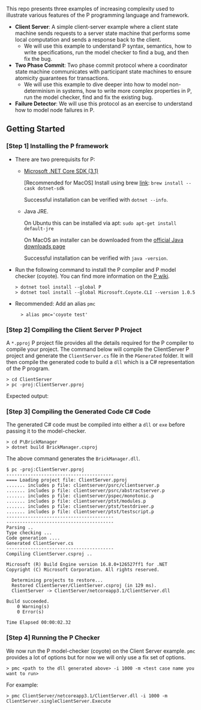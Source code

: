 This repo presents three examples of increasing complexity used to
illustrate various features of the P programming language and framework.

- **Client Server**: A simple client-server example where a client state
  machine sends requests to a server state machine that performs some
  local computation and sends a response back to the client.
  - We will use this example to understand P syntax, semantics, how to
    write specifications, run the model checker to find a bug, and then
    fix the bug.
- **Two Phase Commit**: Two phase commit protocol where a coordinator
  state machine communicates with participant state machines to ensure
  atomicity guarantees for transactions.
  - We will use this example to dive deeper into how to model
    non-determinism in systems, how to write more complex properties in
    P, run the model checker, find and fix the existing bug.
- **Failure Detector**: We will use this protocol as an exercise to
  understand how to model node failures in P.

## Getting Started

### [Step 1] Installing the P framework

* There are two prerequisits for P:
  - [Microsoft .NET Core SDK (3.1)](https://dotnet.microsoft.com/download/dotnet-core/3.1)

    [Recommended for MacOS] Install using brew
    [link](https://formulae.brew.sh/cask/dotnet-sdk): `brew install
    --cask dotnet-sdk`

    Successful installation can be verified with `dotnet --info`.

  - Java JRE.

    On Ubuntu this can be installed via apt: `sudo apt-get install
    default-jre`

    On MacOS an installer can be downloaded from the
    [official Java downloads page](https://java.com/en/download/manual.jsp)

    Successful installation can be verified with `java -version`.

* Run the following command to install the P compiler and P model
  checker (coyote). You can find more information on the
  [P wiki](https://github.com/p-org/P/wiki).

  ```console
  > dotnet tool install --global P
  > dotnet tool install --global Microsoft.Coyote.CLI --version 1.0.5
  ```

* Recommended: Add an alias `pmc`

  ```console
    > alias pmc='coyote test'
  ```

### [Step 2] Compiling the Client Server P Project

A `*.pproj` P project file provides all the details required for the P
compiler to compile your project. The command below will compile the
ClientServer P project and generate the `ClientServer.cs` file in the
`PGenerated` folder. It will then compile the generated code to build a
`dll` which is a C# representation of the P program.

```console
> cd ClientServer
> pc -proj:ClientServer.pproj
```

Expected output:

### [Step 3] Compiling the Generated Code C# Code

The generated C# code must be compiled into either a `dll` or `exe`
before passing it to the model-checker.

```console
> cd P\BrickManager
> dotnet build BrickManager.csproj 
```

The above command generates the `BrickManager.dll`.

```console
$ pc -proj:ClientServer.pproj 
----------------------------------------
==== Loading project file: ClientServer.pproj
....... includes p file: clientserver/psrc/clientserver.p
....... includes p file: clientserver/psrc/abstractserver.p
....... includes p file: clientserver/pspec/monotonic.p
....... includes p file: clientserver/ptst/modules.p
....... includes p file: clientserver/ptst/testdriver.p
....... includes p file: clientserver/ptst/testscript.p
----------------------------------------
----------------------------------------
Parsing ..
Type checking ...
Code generation ....
Generated ClientServer.cs
----------------------------------------
Compiling ClientServer.csproj ..

Microsoft (R) Build Engine version 16.8.0+126527ff1 for .NET
Copyright (C) Microsoft Corporation. All rights reserved.

  Determining projects to restore...
  Restored ClientServer/ClientServer.csproj (in 129 ms).
  ClientServer -> ClientServer/netcoreapp3.1/ClientServer.dll

Build succeeded.
    0 Warning(s)
    0 Error(s)

Time Elapsed 00:00:02.32
```

### [Step 4] Running the P Checker

We now run the P model-checker (coyote) on the Client Server example.
`pmc` provides a lot of options but for now we will only use a fix set
of options.

```console
> pmc <path to the dll generated above> -i 1000 -m <test case name you want to run>
```

For example:

```console
> pmc ClientServer/netcoreapp3.1/ClientServer.dll -i 1000 -m ClientServer.singleClientServer.Execute
```


